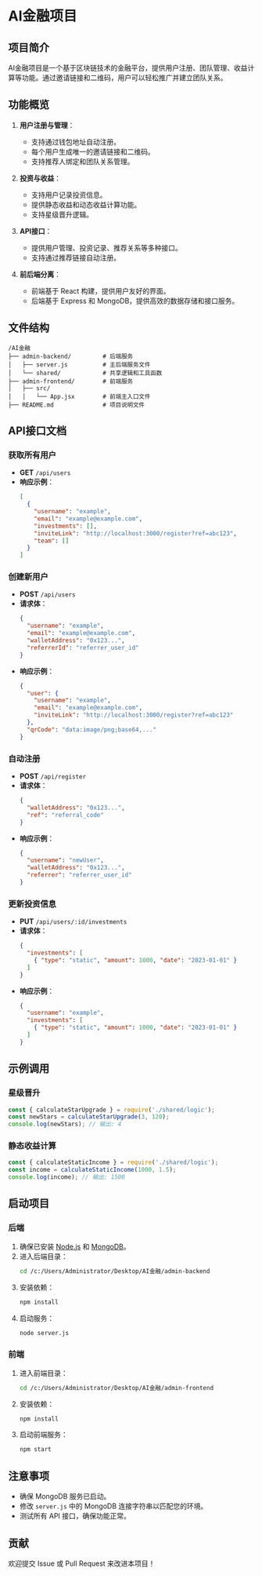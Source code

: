 # AI金融项目

## 项目简介
AI金融项目是一个基于区块链技术的金融平台，提供用户注册、团队管理、收益计算等功能。通过邀请链接和二维码，用户可以轻松推广并建立团队关系。

## 功能概览

1. **用户注册与管理**：
   - 支持通过钱包地址自动注册。
   - 每个用户生成唯一的邀请链接和二维码。
   - 支持推荐人绑定和团队关系管理。

2. **投资与收益**：
   - 支持用户记录投资信息。
   - 提供静态收益和动态收益计算功能。
   - 支持星级晋升逻辑。

3. **API接口**：
   - 提供用户管理、投资记录、推荐关系等多种接口。
   - 支持通过推荐链接自动注册。

4. **前后端分离**：
   - 前端基于 React 构建，提供用户友好的界面。
   - 后端基于 Express 和 MongoDB，提供高效的数据存储和接口服务。

## 文件结构

```
/AI金融
├── admin-backend/         # 后端服务
│   ├── server.js          # 主后端服务文件
│   └── shared/            # 共享逻辑和工具函数
├── admin-frontend/        # 前端服务
│   ├── src/
│   │   └── App.jsx        # 前端主入口文件
├── README.md              # 项目说明文件
```

## API接口文档

### 获取所有用户
- **GET** `/api/users`
- **响应示例**：
  ```json
  [
    {
      "username": "example",
      "email": "example@example.com",
      "investments": [],
      "inviteLink": "http://localhost:3000/register?ref=abc123",
      "team": []
    }
  ]
  ```

### 创建新用户
- **POST** `/api/users`
- **请求体**：
  ```json
  {
    "username": "example",
    "email": "example@example.com",
    "walletAddress": "0x123...",
    "referrerId": "referrer_user_id"
  }
  ```
- **响应示例**：
  ```json
  {
    "user": {
      "username": "example",
      "email": "example@example.com",
      "inviteLink": "http://localhost:3000/register?ref=abc123"
    },
    "qrCode": "data:image/png;base64,..."
  }
  ```

### 自动注册
- **POST** `/api/register`
- **请求体**：
  ```json
  {
    "walletAddress": "0x123...",
    "ref": "referral_code"
  }
  ```
- **响应示例**：
  ```json
  {
    "username": "newUser",
    "walletAddress": "0x123...",
    "referrer": "referrer_user_id"
  }
  ```

### 更新投资信息
- **PUT** `/api/users/:id/investments`
- **请求体**：
  ```json
  {
    "investments": [
      { "type": "static", "amount": 1000, "date": "2023-01-01" }
    ]
  }
  ```
- **响应示例**：
  ```json
  {
    "username": "example",
    "investments": [
      { "type": "static", "amount": 1000, "date": "2023-01-01" }
    ]
  }
  ```

## 示例调用

### 星级晋升
```javascript
const { calculateStarUpgrade } = require('./shared/logic');
const newStars = calculateStarUpgrade(3, 120);
console.log(newStars); // 输出: 4
```

### 静态收益计算
```javascript
const { calculateStaticIncome } = require('./shared/logic');
const income = calculateStaticIncome(1000, 1.5);
console.log(income); // 输出: 1500
```

## 启动项目

### 后端
1. 确保已安装 [Node.js](https://nodejs.org/) 和 [MongoDB](https://www.mongodb.com/)。
2. 进入后端目录：
   ```bash
   cd /c:/Users/Administrator/Desktop/AI金融/admin-backend
   ```
3. 安装依赖：
   ```bash
   npm install
   ```
4. 启动服务：
   ```bash
   node server.js
   ```

### 前端
1. 进入前端目录：
   ```bash
   cd /c:/Users/Administrator/Desktop/AI金融/admin-frontend
   ```
2. 安装依赖：
   ```bash
   npm install
   ```
3. 启动前端服务：
   ```bash
   npm start
   ```

## 注意事项
- 确保 MongoDB 服务已启动。
- 修改 `server.js` 中的 MongoDB 连接字符串以匹配您的环境。
- 测试所有 API 接口，确保功能正常。

## 贡献
欢迎提交 Issue 或 Pull Request 来改进本项目！
